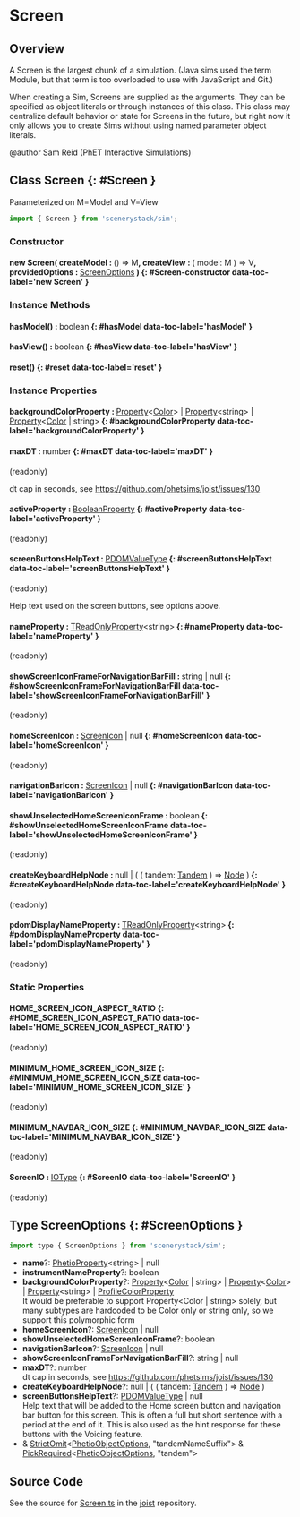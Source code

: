 # Screen

## Overview

A Screen is the largest chunk of a simulation. (Java sims used the term Module, but that term
is too overloaded to use with JavaScript and Git.)

When creating a Sim, Screens are supplied as the arguments. They can be specified as object literals or through
instances of this class. This class may centralize default behavior or state for Screens in the future, but right
now it only allows you to create Sims without using named parameter object literals.

@author Sam Reid (PhET Interactive Simulations)

## Class Screen {: #Screen }


Parameterized on M=Model and V=View

```js
import { Screen } from 'scenerystack/sim';
```
### Constructor

#### new Screen( createModel : <span style="font-weight: 400;">() =&gt; M</span>, createView : <span style="font-weight: 400;">( model: M ) =&gt; V</span>, providedOptions : <span style="font-weight: 400;">[ScreenOptions](../sim/Screen.md#ScreenOptions)</span> ) {: #Screen-constructor data-toc-label='new Screen' }

### Instance Methods

#### hasModel() : <span style="font-weight: 400;"><span style="color: hsla(calc(var(--md-hue) + 180deg),80%,40%,1);">boolean</span></span> {: #hasModel data-toc-label='hasModel' }

#### hasView() : <span style="font-weight: 400;"><span style="color: hsla(calc(var(--md-hue) + 180deg),80%,40%,1);">boolean</span></span> {: #hasView data-toc-label='hasView' }

#### reset() {: #reset data-toc-label='reset' }

### Instance Properties

#### backgroundColorProperty : <span style="font-weight: 400;">[Property](../axon/Property.md)&lt;[Color](../scenery/Color.md)&gt; | [Property](../axon/Property.md)&lt;<span style="color: hsla(calc(var(--md-hue) + 180deg),80%,40%,1);">string</span>&gt; | [Property](../axon/Property.md)&lt;[Color](../scenery/Color.md) | <span style="color: hsla(calc(var(--md-hue) + 180deg),80%,40%,1);">string</span>&gt;</span> {: #backgroundColorProperty data-toc-label='backgroundColorProperty' }

#### maxDT : <span style="font-weight: 400;"><span style="color: hsla(calc(var(--md-hue) + 180deg),80%,40%,1);">number</span></span> {: #maxDT data-toc-label='maxDT' }

(readonly)

dt cap in seconds, see https://github.com/phetsims/joist/issues/130

#### activeProperty : <span style="font-weight: 400;">[BooleanProperty](../axon/BooleanProperty.md)</span> {: #activeProperty data-toc-label='activeProperty' }

(readonly)

#### screenButtonsHelpText : <span style="font-weight: 400;">[PDOMValueType](../scenery/ParallelDOM.md#PDOMValueType)</span> {: #screenButtonsHelpText data-toc-label='screenButtonsHelpText' }

(readonly)

Help text used on the screen buttons, see options above.

#### nameProperty : <span style="font-weight: 400;">[TReadOnlyProperty](../axon/TReadOnlyProperty.md)&lt;<span style="color: hsla(calc(var(--md-hue) + 180deg),80%,40%,1);">string</span>&gt;</span> {: #nameProperty data-toc-label='nameProperty' }

(readonly)

#### showScreenIconFrameForNavigationBarFill : <span style="font-weight: 400;"><span style="color: hsla(calc(var(--md-hue) + 180deg),80%,40%,1);">string</span> | <span style="color: hsla(calc(var(--md-hue) + 180deg),80%,40%,1);">null</span></span> {: #showScreenIconFrameForNavigationBarFill data-toc-label='showScreenIconFrameForNavigationBarFill' }

(readonly)

#### homeScreenIcon : <span style="font-weight: 400;">[ScreenIcon](../sim/ScreenIcon.md) | <span style="color: hsla(calc(var(--md-hue) + 180deg),80%,40%,1);">null</span></span> {: #homeScreenIcon data-toc-label='homeScreenIcon' }

(readonly)

#### navigationBarIcon : <span style="font-weight: 400;">[ScreenIcon](../sim/ScreenIcon.md) | <span style="color: hsla(calc(var(--md-hue) + 180deg),80%,40%,1);">null</span></span> {: #navigationBarIcon data-toc-label='navigationBarIcon' }

#### showUnselectedHomeScreenIconFrame : <span style="font-weight: 400;"><span style="color: hsla(calc(var(--md-hue) + 180deg),80%,40%,1);">boolean</span></span> {: #showUnselectedHomeScreenIconFrame data-toc-label='showUnselectedHomeScreenIconFrame' }

(readonly)

#### createKeyboardHelpNode : <span style="font-weight: 400;"><span style="color: hsla(calc(var(--md-hue) + 180deg),80%,40%,1);">null</span> | ( ( tandem: [Tandem](../tandem/Tandem.md) ) =&gt; [Node](../scenery/Node.md) )</span> {: #createKeyboardHelpNode data-toc-label='createKeyboardHelpNode' }

(readonly)

#### pdomDisplayNameProperty : <span style="font-weight: 400;">[TReadOnlyProperty](../axon/TReadOnlyProperty.md)&lt;<span style="color: hsla(calc(var(--md-hue) + 180deg),80%,40%,1);">string</span>&gt;</span> {: #pdomDisplayNameProperty data-toc-label='pdomDisplayNameProperty' }

(readonly)

### Static Properties

#### HOME_SCREEN_ICON_ASPECT_RATIO {: #HOME_SCREEN_ICON_ASPECT_RATIO data-toc-label='HOME_SCREEN_ICON_ASPECT_RATIO' }

(readonly)

#### MINIMUM_HOME_SCREEN_ICON_SIZE {: #MINIMUM_HOME_SCREEN_ICON_SIZE data-toc-label='MINIMUM_HOME_SCREEN_ICON_SIZE' }

(readonly)

#### MINIMUM_NAVBAR_ICON_SIZE {: #MINIMUM_NAVBAR_ICON_SIZE data-toc-label='MINIMUM_NAVBAR_ICON_SIZE' }

(readonly)

#### ScreenIO : <span style="font-weight: 400;">[IOType](../tandem/IOType.md)</span> {: #ScreenIO data-toc-label='ScreenIO' }

(readonly)



## Type ScreenOptions {: #ScreenOptions }


```js
import type { ScreenOptions } from 'scenerystack/sim';
```


- **name**?: [PhetioProperty](../axon/PhetioProperty.md)&lt;<span style="color: hsla(calc(var(--md-hue) + 180deg),80%,40%,1);">string</span>&gt; | <span style="color: hsla(calc(var(--md-hue) + 180deg),80%,40%,1);">null</span>
- **instrumentNameProperty**?: <span style="color: hsla(calc(var(--md-hue) + 180deg),80%,40%,1);">boolean</span>
- **backgroundColorProperty**?: [Property](../axon/Property.md)&lt;[Color](../scenery/Color.md) | <span style="color: hsla(calc(var(--md-hue) + 180deg),80%,40%,1);">string</span>&gt; | [Property](../axon/Property.md)&lt;[Color](../scenery/Color.md)&gt; | [Property](../axon/Property.md)&lt;<span style="color: hsla(calc(var(--md-hue) + 180deg),80%,40%,1);">string</span>&gt; | [ProfileColorProperty](../scenery/ProfileColorProperty.md)
<br>  It would be preferable to support Property&lt;Color | string&gt; solely, but many subtypes are hardcoded to be Color only
  or string only, so we support this polymorphic form
- **homeScreenIcon**?: [ScreenIcon](../sim/ScreenIcon.md) | <span style="color: hsla(calc(var(--md-hue) + 180deg),80%,40%,1);">null</span>
- **showUnselectedHomeScreenIconFrame**?: <span style="color: hsla(calc(var(--md-hue) + 180deg),80%,40%,1);">boolean</span>
- **navigationBarIcon**?: [ScreenIcon](../sim/ScreenIcon.md) | <span style="color: hsla(calc(var(--md-hue) + 180deg),80%,40%,1);">null</span>
- **showScreenIconFrameForNavigationBarFill**?: <span style="color: hsla(calc(var(--md-hue) + 180deg),80%,40%,1);">string</span> | <span style="color: hsla(calc(var(--md-hue) + 180deg),80%,40%,1);">null</span>
- **maxDT**?: <span style="color: hsla(calc(var(--md-hue) + 180deg),80%,40%,1);">number</span>
<br>  dt cap in seconds, see https://github.com/phetsims/joist/issues/130
- **createKeyboardHelpNode**?: <span style="color: hsla(calc(var(--md-hue) + 180deg),80%,40%,1);">null</span> | ( ( tandem: [Tandem](../tandem/Tandem.md) ) =&gt; [Node](../scenery/Node.md) )
- **screenButtonsHelpText**?: [PDOMValueType](../scenery/ParallelDOM.md#PDOMValueType) | <span style="color: hsla(calc(var(--md-hue) + 180deg),80%,40%,1);">null</span>
<br>  Help text that will be added to the Home screen button and navigation bar button for this screen.
  This is often a full but short sentence with a period at the end of it. This is also used as the
  hint response for these buttons with the Voicing feature.
- &amp; [StrictOmit](../phet-core/StrictOmit.md)&lt;[PhetioObjectOptions](../tandem/PhetioObject.md#PhetioObjectOptions), "tandemNameSuffix"&gt; &amp; [PickRequired](../phet-core/PickRequired.md)&lt;[PhetioObjectOptions](../tandem/PhetioObject.md#PhetioObjectOptions), "tandem"&gt;




## Source Code

See the source for [Screen.ts](https://github.com/phetsims/joist/blob/main/js/Screen.ts) in the [joist](https://github.com/phetsims/joist) repository.

